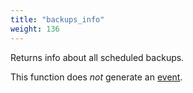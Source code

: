 ```yaml
---
title: "backups_info"
weight: 136
---
```


Returns info about all scheduled backups.

This function does *not* generate an [event](../../overview/events).
